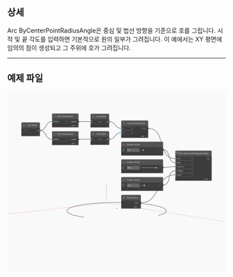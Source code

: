 ## 상세
Arc ByCenterPointRadiusAngle은 중심 및 법선 방향을 기준으로 호를 그립니다. 시작 및 끝 각도를 입력하면 기본적으로 원의 일부가 그려집니다. 이 예에서는 XY 평면에 임의의 점이 생성되고 그 주위에 호가 그려집니다.
___
## 예제 파일

![ByCenterPointRadiusAngle](./Autodesk.DesignScript.Geometry.Arc.ByCenterPointRadiusAngle_img.jpg)

